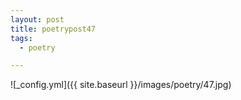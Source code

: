 ```yaml
---
layout: post
title: poetrypost47
tags:
  - poetry

---
```




![_config.yml]({{ site.baseurl }}/images/poetry/47.jpg)

